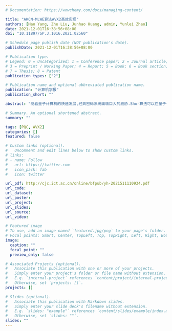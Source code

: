 ```yaml
---
# Documentation: https://wowchemy.com/docs/managing-content/

title: "AKCN-MLWE算法AVX2高效实现"
authors: [Hao Yang, Zhe Liu, Junhao Huang, admin, Yunlei Zhao]
date: 2021-12-01T16:38:56+08:00
doi: "10.11897/SP.J.1016.2021.02560"

# Schedule page publish date (NOT publication's date).
publishDate: 2021-12-01T16:38:56+08:00

# Publication type.
# Legend: 0 = Uncategorized; 1 = Conference paper; 2 = Journal article;
# 3 = Preprint / Working Paper; 4 = Report; 5 = Book; 6 = Book section;
# 7 = Thesis; 8 = Patent
publication_types: ["2"]

# Publication name and optional abbreviated publication name.
publication: "计算机学报"
publication_short: ""

abstract: "随着量子计算机的快速发展,经典密码系统面临巨大的威胁.Shor算法可以在量子计算机上多项式时间内分解大整数和求解离散对数,而这两类问题分别对应经典公钥密码系统中的RSA和椭圆曲线密码(ECC)所依赖的困难问题,因此可以抵御量子计算攻击的后量子密码近年来受到广泛的研究.格密码是后量子密码中最为高效且拓展性强的一类密码算法,在未来会逐步替代传统公钥密码算法(RSA、ECC等).256位高级向量扩展(AVX2)指令集是英特尔64位处理器中普遍支持的一类单指令多数据(SIMD)指令集,可用于并行计算.但是,由于格密码结构复杂,在支持AVX2指令集的英特尔64位处理器上难以对格密码方案进行高适配的深度优化.AKCN-MLWE算法是我国自主设计的基于模格上容错学习(MLWE)问题的格密码密钥封装(KEM)方案,是中国密码学会举办的公钥密码算法竞赛第二轮的获奖算法.本文基于256位高级向量扩展(AVX2)指令集设计了针对AKCN-MLWE算法的高效实现方案,包括以下几个关键优化点:针对多项式乘法,本文结合最优的数论变换(NTT)算法,将NTT的最后一层转换为线性多项式并使用Karatsuba算法进行加速计算,大幅提升计算效率的同时减少了预计算表的空间占用;针对取模运算,本文结合了Barrett约减算法和蒙哥马利约减算法的优势,同时采用延迟约减技术降低取模次数;本文针对所有多项式运算均实现了高度并行化,设计了针对多项式压缩与解压缩的并行算法,进一步提升了实现效率.本文设计的AKCN-MLWE算法AVX2高效实现方案在八核Intel Core i9-9880H处理器上仅需不到0.04毫秒即可完成一次完整的KEM(包括密钥生成、密钥封装和密钥解封装),相比于参考实现提升8.84倍,其中密钥生成提升7.07倍,密钥封装提升7.90倍,密钥解封装算法提升11.78倍.本文提出的AKCN-MLWE算法AVX2实现方案在相近经典经典安全强度下性能优于美国国家标准技术研究所(NIST)后量子密码标准化进程第二轮中众多格密码方案(Kyber、NewHope和Saber等).同时,本文设计的部分优化方案可用于提升Kyber、NewHope等格密码方案的性能."

# Summary. An optional shortened abstract.
summary: ""

tags: [PQC, AVX2]
categories: []
featured: false

# Custom links (optional).
#   Uncomment and edit lines below to show custom links.
# links:
# - name: Follow
#   url: https://twitter.com
#   icon_pack: fab
#   icon: twitter

url_pdf: http://cjc.ict.ac.cn/online/bfpub/yh-2021511110934.pdf
url_code:
url_dataset:
url_poster:
url_project:
url_slides:
url_source:
url_video:

# Featured image
# To use, add an image named `featured.jpg/png` to your page's folder. 
# Focal points: Smart, Center, TopLeft, Top, TopRight, Left, Right, BottomLeft, Bottom, BottomRight.
image:
  caption: ""
  focal_point: ""
  preview_only: false

# Associated Projects (optional).
#   Associate this publication with one or more of your projects.
#   Simply enter your project's folder or file name without extension.
#   E.g. `internal-project` references `content/project/internal-project/index.md`.
#   Otherwise, set `projects: []`.
projects: []

# Slides (optional).
#   Associate this publication with Markdown slides.
#   Simply enter your slide deck's filename without extension.
#   E.g. `slides: "example"` references `content/slides/example/index.md`.
#   Otherwise, set `slides: ""`.
slides: ""
---
```

